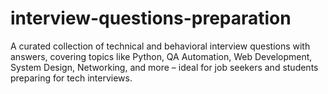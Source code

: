 # interview-questions-preparation
A curated collection of technical and behavioral interview questions with answers, covering topics like Python, QA Automation, Web Development, System Design, Networking, and more – ideal for job seekers and students preparing for tech interviews.
